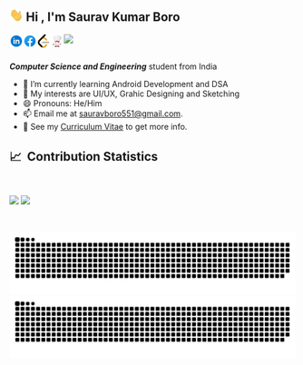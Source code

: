 <!--header-->
<br>
<h2>
  <img src="res/hi.gif" width="24px"> Hi , I'm Saurav Kumar Boro
</h2>
<a href="https://www.linkedin.com/in/saurav-boro-68a403209/">
  <img align="left" alt="saurav's LinkdeIn" width="24px" src="res/linkedin.png" />
</a>
<a href="https://www.facebook.com/saurav.boro.5070/">
  <img align="left" alt="saurav's Facebook" width="24px" src="res/facebook.png" />
</a>
<a href="https://leetcode.com/kabuki881/">
  <img align="left" alt="saurav's Leetcode" width="24px" src="res/leetcode.png" />
</a>
<a href="https://www.codechef.com/users/widohe7779">
  <img align="left" alt="Saurav's Codechef" width="24px" src="res/codechef.png" />
</a>
<img src="https://komarev.com/ghpvc/?username=kabuki07&color=blue&style=for-the-badge&label=visitors" align="left">
<br/>
<br/>

**_Computer Science and Engineering_** student from India

- 🌱 I’m currently learning Android Development and DSA
- 🤔 My interests are UI/UX, Grahic Designing and Sketching
- 😄 Pronouns: He/Him
- 📫 Email me at [sauravboro551@gmail.com](mailto:sauravboro551@gmail.com).
- 📝 See my [Curriculum Vitae](https://drive.google.com/file/d/16Jk6uTjePYsYvs1eJSAMNfe9VqsU6aA0/view?usp=sharing) to get more info.


## 📈 &nbsp;Contribution Statistics

<br/>
<p align="left">
  <img width="49.5%" src="https://github-readme-stats.vercel.app/api?username=kabuki07&show_icons=true&theme=blueberry&hide_border=true" />
  <img width="49.5%" src="https://github-readme-streak-stats.herokuapp.com/?user=kabuki07&theme=blueberry&hide_border=true" />
</p>
<br>

![github contribution grid snake animation](https://raw.githubusercontent.com/kabuki07/kabuki07/output/github-contribution-grid-snake-dark.svg#gh-dark-mode-only)![github contribution grid snake animation](https://raw.githubusercontent.com/kabuki07/kabuki07/output/github-contribution-grid-snake.svg#gh-light-mode-only)
